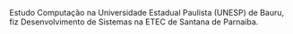 Estudo Computação na Universidade Estadual Paulista (UNESP) de Bauru, fiz Desenvolvimento de Sistemas na ETEC de Santana de Parnaiba.
